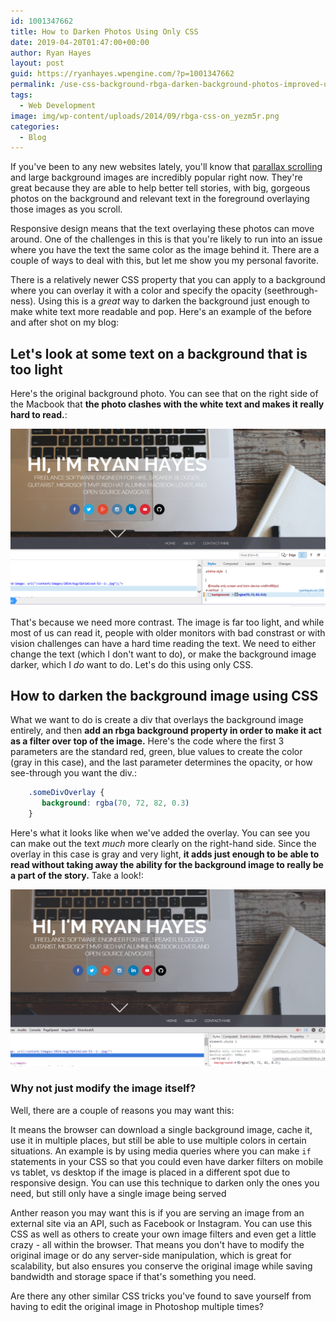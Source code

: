 ```yaml
---
id: 1001347662
title: How to Darken Photos Using Only CSS
date: 2019-04-20T01:47:00+00:00
author: Ryan Hayes
layout: post
guid: https://ryanhayes.wpengine.com/?p=1001347662
permalink: /use-css-background-rbga-darken-background-photos-improved-ux/
tags:
  - Web Development
image: img/wp-content/uploads/2014/09/rbga-css-on_yezm5r.png
categories:
  - Blog
---
```

If you've been to any new websites lately, you'll know that [parallax scrolling](https://en.wikipedia.org/wiki/Parallax_scrolling) and large background images are incredibly popular right now. They're great because they are able to help better tell stories, with big, gorgeous photos on the background and relevant text in the foreground overlaying those images as you scroll.

Responsive design means that the text overlaying these photos can move around. One of the challenges in this is that you're likely to run into an issue where you have the text the same color as the image behind it. There are a couple of ways to deal with this, but let me show you my personal favorite.

There is a relatively newer CSS property that you can apply to a background where you can overlay it with a color and specify the opacity (seethrough-ness). Using this is a _great_ way to darken the background just enough to make white text more readable and pop. Here's an example of the before and after shot on my blog:

## Let's look at some text on a background that is too light

Here's the original background photo. You can see that on the right side of the Macbook that **the photo clashes with the white text and makes it really hard to read.**:

![](img/wp-content/uploads/2014/09/rbga-css-off_vupjyt.png)

That's because we need more contrast. The image is far too light, and while most of us can read it, people with older monitors with bad constrast or with vision challenges can have a hard time reading the text. We need to either change the text (which I don't want to do), or make the background image darker, which I *do* want to do. Let's do this using only CSS.

## How to darken the background image using CSS

What we want to do is create a div that overlays the background image entirely, and then  **add an rbga background property in order to make it act as a filter over top of the image.** Here's the code where the first 3 parameters are the standard red, green, blue values to create the color (gray in this case), and the last parameter determines the opacity, or how see-through you want the div.:

```css
    .someDivOverlay {
       background: rgba(70, 72, 82, 0.3)
    }
```
    
Here's what it looks like when we've added the overlay. You can see you can make out the text _much_ more clearly on the right-hand side. Since the overlay in this case is gray and very light, **it adds just enough to be able to read without taking away the ability for the background image to really be a part of the story.** Take a look!:

![](img/wp-content/uploads/2014/09/rbga-css-on_yezm5r.png)

### Why not just modify the image itself?

Well, there are a couple of reasons you may want this:

It means the browser can download a single background image, cache it, use it in multiple places, but still be able to use multiple colors in certain situations. An example is by using media queries where you can make `if` statements in your CSS so that you could even have darker filters on mobile vs tablet, vs desktop if the image is placed in a different spot due to responsive design. You can use this technique to darken only the ones you need, but still only have a single image being served

Anther reason you may want this is if you are serving an image from an external site via an API, such as Facebook or Instagram. You can use this CSS as well as others to create your own image filters and even get a little crazy - all within the browser. That means you don't have to modify the original image or do any server-side manipulation, which is great for scalability, but also ensures you conserve the original image while saving bandwidth and storage space if that's something you need.

Are there any other similar CSS tricks you've found to save yourself from having to edit the original image in Photoshop multiple times?